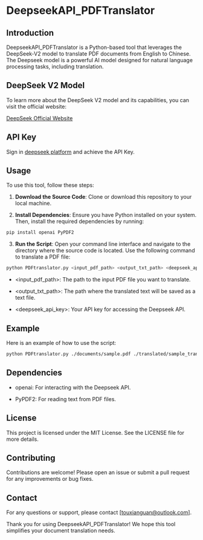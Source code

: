 # DeepseekAPI_PDFTranslator

## Introduction
DeepseekAPI_PDFTranslator is a Python-based tool that leverages the DeepSeek-V2 model to translate PDF documents from English to Chinese. The Deepseek model is a powerful AI model designed for natural language processing tasks, including translation.  

## DeepSeek V2 Model
To learn more about the DeepSeek V2 model and its capabilities, you can visit the official website:

[DeepSeek Official Website](https://www.deepseek.com)  

## API Key
Sign in [deepseek platform](https://platform.deepseek.com/) and achieve the API Key.


## Usage
To use this tool, follow these steps:

1. **Download the Source Code**: Clone or download this repository to your local machine.

2. **Install Dependencies**: Ensure you have Python installed on your system. Then, install the required dependencies by running:  
```sh
pip install openai PyPDF2
```

3. **Run the Script**: Open your command line interface and navigate to the directory where the source code is located. Use the following command to translate a PDF file:  
```sh
python PDFtranslator.py <input_pdf_path> <output_txt_path> <deepseek_api_key>
```
- <input_pdf_path>: The path to the input PDF file you want to translate.

- <output_txt_path>: The path where the translated text will be saved as a text file.

- <deepseek_api_key>: Your API key for accessing the Deepseek API.

## Example
Here is an example of how to use the script:

```sh
python PDFtranslator.py ./documents/sample.pdf ./translated/sample_translated.txt YOUR_API_KEY
```

## Dependencies
- openai: For interacting with the Deepseek API.

- PyPDF2: For reading text from PDF files.

## License
This project is licensed under the MIT License. See the LICENSE file for more details.

## Contributing
Contributions are welcome! Please open an issue or submit a pull request for any improvements or bug fixes.

## Contact
For any questions or support, please contact [touxianguan@outlook.com].

Thank you for using DeepseekAPI_PDFTranslator! We hope this tool simplifies your document translation needs.

